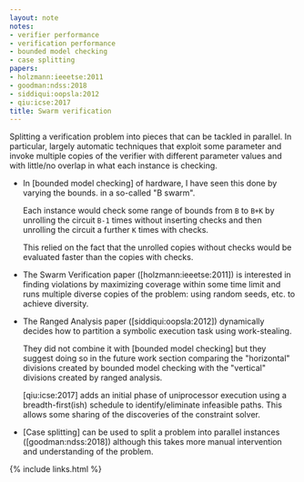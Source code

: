 ```yaml
---
layout: note
notes:
- verifier performance
- verification performance
- bounded model checking
- case splitting
papers:
- holzmann:ieeetse:2011
- goodman:ndss:2018
- siddiqui:oopsla:2012
- qiu:icse:2017
title: Swarm verification
---
```


Splitting a verification problem into pieces that can be tackled in parallel.
In particular, largely automatic techniques that exploit some parameter and
invoke multiple copies of the verifier with different parameter values and with
little/no overlap in what each instance is checking.

- In [bounded model checking] of hardware, I have seen this done by varying the bounds.
  in a so-called "B swarm".

  Each instance would check some range of bounds from `B` to `B+K`
  by unrolling the circuit `B-1` times without inserting checks
  and then unrolling the circuit a further `K` times with checks.

  This relied on the fact that the unrolled copies without checks would
  be evaluated faster than the copies with checks.

- The Swarm Verification paper ([holzmann:ieeetse:2011]) is interested
  in finding violations by maximizing coverage within some time limit and
  runs multiple diverse copies of the problem: using random seeds, etc.
  to achieve diversity.

- The Ranged Analysis paper ([siddiqui:oopsla:2012]) dynamically decides how
  to partition a symbolic execution task using work-stealing.

  They did not combine it with [bounded model checking] but they suggest
  doing so in the future work section comparing the "horizontal"
  divisions created by bounded model checking with the "vertical"
  divisions created by ranged analysis.

  [qiu:icse:2017] adds an initial phase of uniprocessor execution using
  a breadth-first(ish) schedule to
  identify/eliminate infeasible paths. This allows some sharing of the
  discoveries of the constraint solver.

- [Case splitting] can be used to split a problem into parallel instances
  ([goodman:ndss:2018]) although this takes more manual intervention
  and understanding of the problem.

{% include links.html %}
